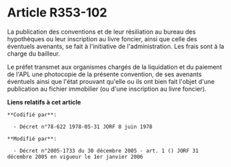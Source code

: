 # Article R353-102

La publication des conventions et de leur résiliation au bureau des hypothèques ou leur inscription au livre foncier, ainsi
que celle des éventuels avenants, se fait à l'initiative de l'administration. Les frais sont à la charge du bailleur.

Le préfet transmet aux organismes chargés de la liquidation et du paiement de l'APL une photocopie de la présente convention,
de ses avenants éventuels ainsi que l'état prouvant qu'elle ou ils ont bien fait l'objet d'une publication au fichier
immobilier (ou d'une inscription au livre foncier).

**Liens relatifs à cet article**

	**Codifié par**:

	  - Décret n°78-622 1978-05-31 JORF 8 juin 1978

	**Modifié par**:

	  - Décret n°2005-1733 du 30 décembre 2005 - art. 1 () JORF 31 décembre 2005 en vigueur le 1er janvier 2006
